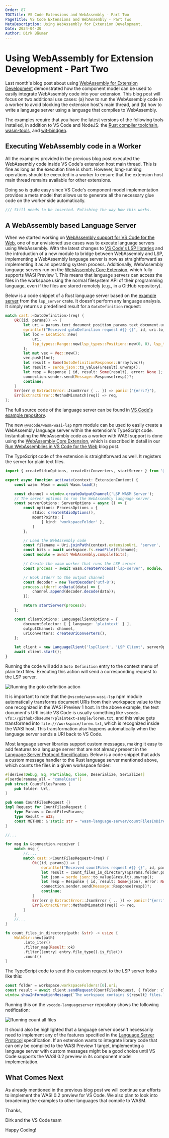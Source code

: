 ```yaml
---
Order: 87
TOCTitle: VS Code Extensions and WebAssembly - Part Two
PageTitle: VS Code Extensions and WebAssembly - Part Two
MetaDescription: Using WebAssembly for Extension Development.
Date: 2024-04-30
Author: Dirk Bäumer
---
```


# Using WebAssembly for Extension Development - Part Two

Last month's blog post about using [WebAssembly for Extension Development]() demonstrated how the component model can be used to easily integrate WebAssembly code into your extension. This blog post will focus on two additional use cases: (a) how to run the WebAssembly code in a worker to avoid blocking the extension host's main thread, and (b) how to write a language server using a language that compiles to WebAssembly.

The examples require that you have the latest versions of the following tools installed, in addition to VS Code and NodeJS: the [Rust compiler toolchain](https://www.rust-lang.org/), [wasm-tools](https://github.com/bytecodealliance/wasm-tools), and [wit-bindgen](https://github.com/bytecodealliance/wit-bindgen).


## Executing WebAssembly code in a Worker

All the examples provided in the previous blog post executed the WebAssembly code inside VS Code's extension host main thread. This is fine as long as the execution time is short. However, long-running operations should be executed in a worker to ensure that the extension host main thread remains available for other extensions.

Doing so is quite easy since VS Code's component model implementation provides a meta model that allows us to generate all the necessary glue code on the worker side automatically.

```typescript
/// Still needs to be inserted. Polishing the way how this works.
```

## A WebAssembly based Language Server

When we started working on [WebAssembly support for VS Code for the Web](https://code.visualstudio.com/blogs/2023/06/05/vscode-wasm-wasi), one of our envisioned use cases was to execute language servers using WebAssembly. With the latest changes to [VS Code's LSP libraries](https://github.com/Microsoft/vscode-languageserver-node) and the introduction of a new module to bridge between WebAssembly and LSP, implementing a WebAssembly language server is now as straightforward as implementing it as an operating system process. Additionally, WebAssembly language servers run on the [WebAssembly Core Extension](https://marketplace.visualstudio.com/items?itemName=ms-vscode.wasm-wasi-core), which fully supports WASI Preview 1. This means that language servers can access the files in the workspace using the normal filesystem API of their programming language, even if the files are stored remotely (e.g., in a GitHub repository).

Below is a code snippet of a Rust language server based on the [example server](https://insiders.vscode.dev/github.com/rust-lang/rust-analyzer/blob/master/lib/lsp-server/examples/goto_def.rs#L1) from the `lsp_server` crate. It doesn't perform any language analysis. It simply returns a predefined result for a `GotoDefinition` request:

```rust
match cast::<GotoDefinition>(req) {
    Ok((id, params)) => {
        let uri = params.text_document_position_params.text_document.uri;
        eprintln!("Received gotoDefinition request #{} {}", id, uri.to_string());
        let loc = Location::new(
            uri,
            lsp_types::Range::new(lsp_types::Position::new(0, 0), lsp_types::Position::new(0, 0))
        );
        let mut vec = Vec::new();
        vec.push(loc);
        let result = Some(GotoDefinitionResponse::Array(vec));
        let result = serde_json::to_value(&result).unwrap();
        let resp = Response { id, result: Some(result), error: None };
        connection.sender.send(Message::Response(resp))?;
        continue;
    }
    Err(err @ ExtractError::JsonError { .. }) => panic!("{err:?}"),
    Err(ExtractError::MethodMismatch(req)) => req,
};
```

The full source code of the language server can be found in [VS Code's example repository](https://insiders.vscode.dev/github/microsoft/vscode-extension-samples/blob/main/wasm-language-server/server/src/main.rs#L1).

The new `@vscode/wasm-wasi-lsp` npm module can be used to easily create a WebAssembly language server within the extension's TypeScript code. Instantiating the WebAssembly code as a worker with WASI support is done using the [WebAssembly Core Extension](https://marketplace.visualstudio.com/items?itemName=ms-vscode.wasm-wasi-core), which is described in detail in our [Run WebAssemblies in VS Code for the Web](https://code.visualstudio.com/blogs/2023/06/05/vscode-wasm-wasi) blog post.

The TypeScript code of the extension is straightforward as well. It registers the server for plain text files.

```typescript
import { createStdioOptions, createUriConverters, startServer } from '@vscode/wasm-wasi-lsp';

export async function activate(context: ExtensionContext) {
	const wasm: Wasm = await Wasm.load();

	const channel = window.createOutputChannel('LSP WASM Server');
	// The server options to run the WebAssembly language server.
	const serverOptions: ServerOptions = async () => {
		const options: ProcessOptions = {
			stdio: createStdioOptions(),
			mountPoints: [
				{ kind: 'workspaceFolder' },
			]
		};

		// Load the WebAssembly code
		const filename = Uri.joinPath(context.extensionUri, 'server', 'target', 'wasm32-wasip1-threads', 'release', 'server.wasm');
		const bits = await workspace.fs.readFile(filename);
		const module = await WebAssembly.compile(bits);

		// Create the wasm worker that runs the LSP server
		const process = await wasm.createProcess('lsp-server', module, { initial: 160, maximum: 160, shared: true }, options);

		// Hook stderr to the output channel
		const decoder = new TextDecoder('utf-8');
		process.stderr!.onData((data) => {
			channel.append(decoder.decode(data));
		});

		return startServer(process);
	};

	const clientOptions: LanguageClientOptions = {
		documentSelector: [ { language: 'plaintext' } ],
		outputChannel: channel,
		uriConverters: createUriConverters(),
	};

	let client = new LanguageClient('lspClient', 'LSP Client', serverOptions, clientOptions);
	await client.start();
}
```

Running the code will add a `Goto Definition` entry to the context menu of plain text files. Executing this action will send a corresponding request to the LSP server.

![Running the goto definition action](goto-definition.png)

It is important to note that the `@vscode/wasm-wasi-lsp` npm module automatically transforms document URIs from their workspace value to the one recognized in the WASI Preview 1 host. In the above example, the text document's URI inside VS Code is usually something like `vscode-vfs://github/dbaeumer/plaintext-sample/lorem.txt`, and this value gets transformed into `file:///workspace/lorem.txt`, which is recognized inside the WASI host. This transformation also happens automatically when the language server sends a URI back to VS Code.

Most language server libraries support custom messages, making it easy to add features to a language server that are not already present in the [Language Server Protocol Specification](https://microsoft.github.io/language-server-protocol/specifications/lsp/3.17/specification/). Below is a code snippet that adds a custom message handler to the Rust language server mentioned above, which counts the files in a given workspace folder:

```rust
#[derive(Debug, Eq, PartialEq, Clone, Deserialize, Serialize)]
#[serde(rename_all = "camelCase")]
pub struct CountFilesParams {
    pub folder: Url,
}

pub enum CountFilesRequest {}
impl Request for CountFilesRequest {
    type Params = CountFilesParams;
    type Result = u32;
    const METHOD: &'static str = "wasm-language-server/countFilesInDirectory";
}

//...

for msg in &connection.receiver {
    match msg {
		//....
		match cast::<CountFilesRequest>(req) {
    		Ok((id, params)) => {
				eprintln!("Received countFiles request #{} {}", id, params.folder);
        		let result = count_files_in_directory(&params.folder.path());
        		let json = serde_json::to_value(&result).unwrap();
        		let resp = Response { id, result: Some(json), error: None };
        		connection.sender.send(Message::Response(resp))?;
        		continue;
    		}
    		Err(err @ ExtractError::JsonError { .. }) => panic!("{err:?}"),
    		Err(ExtractError::MethodMismatch(req)) => req,
		}
	}
	//...
}

fn count_files_in_directory(path: &str) -> usize {
    WalkDir::new(path)
        .into_iter()
        .filter_map(Result::ok)
        .filter(|entry| entry.file_type().is_file())
        .count()
}
```

The TypeScript code to send this custom request to the LSP server looks like this:

```typescript
const folder = workspace.workspaceFolders![0].uri;
const result = await client.sendRequest(CountFilesRequest, { folder: client.code2ProtocolConverter.asUri(folder) });
window.showInformationMessage(`The workspace contains ${result} files.`);
```

Running this on the `vscode-languageserver` repository shows the following notification:

![Running count all files](count-files.png)

It should also be highlighted that a language server doesn't necessarily need to implement any of the features specified in the [Language Server Protocol](https://microsoft.github.io/language-server-protocol/) specification. If an extension wants to integrate library code that can only be compiled to the WASI Preview 1 target, implementing a language server with custom messages might be a good choice until VS Code supports the WASI 0.2 preview in its component model implementation.

## What Comes Next

As already mentioned in the previous blog post we will continue our efforts to implement the WASI 0.2 preview for VS Code. We also plan to look into broadening the examples to other languages that compile to WASM.

Thanks,

Dirk and the VS Code team

Happy Coding!
